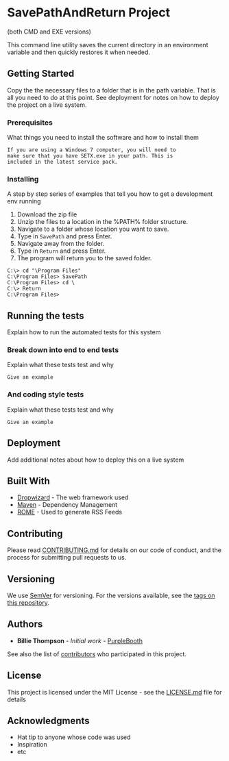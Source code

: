 # SavePathAndReturn Project 

(both CMD and EXE versions)

This command line utility saves the current directory
in an environment variable and then quickly restores 
it when needed. 

## Getting Started

Copy the the necessary files to a folder that is in 
the path variable. That is all you need to do at this
point. See deployment for notes on how to deploy 
the project on a live system.

### Prerequisites

What things you need to install the software and how to install them

```
If you are using a Windows 7 computer, you will need to
make sure that you have SETX.exe in your path. This is 
included in the latest service pack.
```

### Installing

A step by step series of examples that tell you how to get a development env running

1. Download the zip file
2. Unzip the files to a location in the %PATH% folder structure.
3. Navigate to a folder whose location you want to save.
4. Type in `SavePath` and press Enter.
5. Navigate away from the folder.
6. Type in `Return` and press Enter.
7. The program will return you to the saved folder.

```
C:\> cd "\Program Files"
C:\Program Files> SavePath 
C:\Program Files> cd \
C:\> Return
C:\Program Files>
```
## Running the tests

Explain how to run the automated tests for this system

### Break down into end to end tests

Explain what these tests test and why

```
Give an example
```

### And coding style tests

Explain what these tests test and why

```
Give an example
```

## Deployment

Add additional notes about how to deploy this on a live system

## Built With

* [Dropwizard](http://www.dropwizard.io/1.0.2/docs/) - The web framework used
* [Maven](https://maven.apache.org/) - Dependency Management
* [ROME](https://rometools.github.io/rome/) - Used to generate RSS Feeds

## Contributing

Please read [CONTRIBUTING.md](https://gist.github.com/PurpleBooth/b24679402957c63ec426) for details on our code of conduct, and the process for submitting pull requests to us.

## Versioning

We use [SemVer](http://semver.org/) for versioning. For the versions available, see the [tags on this repository](https://github.com/your/project/tags). 

## Authors

* **Billie Thompson** - *Initial work* - [PurpleBooth](https://github.com/PurpleBooth)

See also the list of [contributors](https://github.com/your/project/contributors) who participated in this project.

## License

This project is licensed under the MIT License - see the [LICENSE.md](LICENSE.md) file for details

## Acknowledgments

* Hat tip to anyone whose code was used
* Inspiration
* etc
